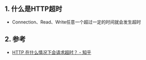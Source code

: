 ## 1. 什么是HTTP超时
- Connection、Read、Write任意一个超过一定的时间就会发生超时
## 2. 参考
- [HTTP 在什么情况下会请求超时？ \- 知乎](https://www.zhihu.com/question/21609463)